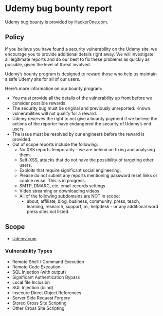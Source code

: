 # Udemy bug bounty report 
Udemy bug bounty is provided by [HackerOne.com](https://hackerone.com/udemy). 
## Policy
If you believe you have found a security vulnerability on the Udemy site, we encourage you to provide additional details right away. We will investigate all legitimate reports and do our best to fix these problems as quickly as possible, given the level of threat involved.

Udemy’s bounty program is designed to reward those who help us maintain a safe Udemy site for all of our users.

Here’s more information on our bounty program:

- You must provide all the details of the vulnerability up front before we consider possible rewards.
- The security bug must be original and previously unreported. Known vulnerabilities will not qualify for a reward.
- Udemy reserves the right to not give a bounty payment if we believe the actions of the reporter have endangered the security of Udemy’s end users.
- The issue must be resolved by our engineers before the reward is provided.
- Out of scope reports include the following:
    - No XSS reports temporarily - we are behind on fixing and analysing them.
    - Self-XSS, attacks that do not have the possibility of targeting other users.
    - Exploits that require significant social engineering.
    - Please do not submit any reports mentioning password reset links or cookie reuse. This is in progress.
    - SMTP, DMARC, etc. email records settings
    - Video streaming or downloading videos
    - All of the following subdomains are NOT in scope:
        - about, affiliate, blog, business, community, press, teach, learning, research, support, mi, helpdesk - or any additional word press sites not listed.

## Scope
- [Udemy.com](https://www.udemy.com/)

### Vulnerability Types
* Remote Shell / Command Execution
* Remote Code Execution
* SQL Injection (with output)
* Significant Authentication Bypass
* Local file Inclusion
* SQL Injection (blind)
* Insecure Direct Object References
* Server Side Request Forgery
* Stored Cross Site Scripting
* Other Cross Site Scripting
